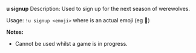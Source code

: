 **u signup**
Description: Used to sign up for the next season of werewolves.

Usage: `!u signup <emoji>` where <emoji> is an actual emoji (eg 💩)

**Notes:**
 - Cannot be used whilst a game is in progress.
